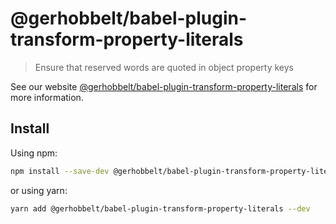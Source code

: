 # @gerhobbelt/babel-plugin-transform-property-literals

> Ensure that reserved words are quoted in object property keys

See our website [@gerhobbelt/babel-plugin-transform-property-literals](https://babeljs.io/docs/en/next/babel-plugin-transform-property-literals.html) for more information.

## Install

Using npm:

```sh
npm install --save-dev @gerhobbelt/babel-plugin-transform-property-literals
```

or using yarn:

```sh
yarn add @gerhobbelt/babel-plugin-transform-property-literals --dev
```
